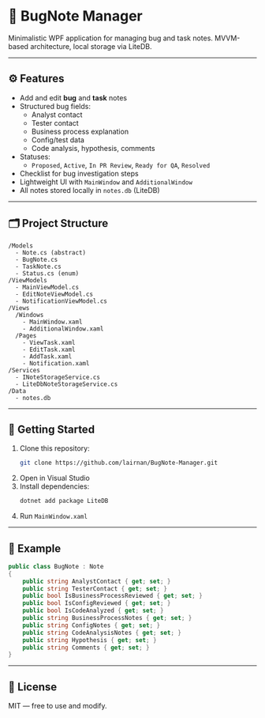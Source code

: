 # 🐞 BugNote Manager

Minimalistic WPF application for managing bug and task notes. MVVM-based architecture, local storage via LiteDB.

---

## ⚙️ Features

- Add and edit **bug** and **task** notes
- Structured bug fields:
  - Analyst contact
  - Tester contact
  - Business process explanation
  - Config/test data
  - Code analysis, hypothesis, comments
- Statuses:
  - `Proposed`, `Active`, `In PR Review`, `Ready for QA`, `Resolved`
- Checklist for bug investigation steps
- Lightweight UI with `MainWindow` and `AdditionalWindow`
- All notes stored locally in `notes.db` (LiteDB)

---

## 🗂️ Project Structure

```
/Models
  - Note.cs (abstract)
  - BugNote.cs
  - TaskNote.cs
  - Status.cs (enum)
/ViewModels
  - MainViewModel.cs
  - EditNoteViewModel.cs
  - NotificationViewModel.cs
/Views
  /Windows
    - MainWindow.xaml
    - AdditionalWindow.xaml
  /Pages
    - ViewTask.xaml
    - EditTask.xaml
    - AddTask.xaml
    - Notification.xaml
/Services
  - INoteStorageService.cs
  - LiteDbNoteStorageService.cs
/Data
  - notes.db
```

---

## 🚀 Getting Started

1. Clone this repository:
   ```bash
   git clone https://github.com/lairnan/BugNote-Manager.git
   ```
2. Open in Visual Studio
3. Install dependencies:
   ```bash
   dotnet add package LiteDB
   ```
4. Run `MainWindow.xaml`

---

## 📄 Example

```csharp
public class BugNote : Note
{
    public string AnalystContact { get; set; }
    public string TesterContact { get; set; }
    public bool IsBusinessProcessReviewed { get; set; }
    public bool IsConfigReviewed { get; set; }
    public bool IsCodeAnalyzed { get; set; }
    public string BusinessProcessNotes { get; set; }
    public string ConfigNotes { get; set; }
    public string CodeAnalysisNotes { get; set; }
    public string Hypothesis { get; set; }
    public string Comments { get; set; }
}
```

---

## 📃 License

MIT — free to use and modify.
